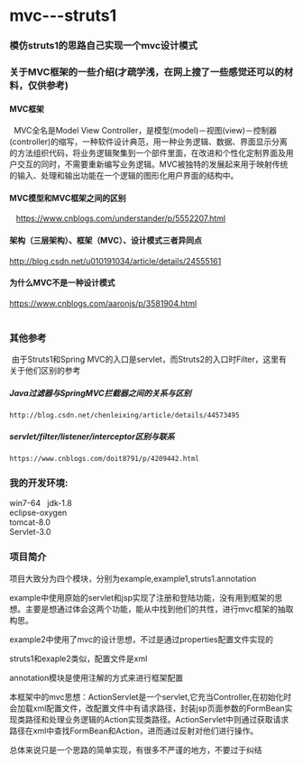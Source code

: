# mvc---struts1
### 模仿struts1的思路自己实现一个mvc设计模式

### 关于MVC框架的一些介绍(才疏学浅，在网上搜了一些感觉还可以的材料，仅供参考)
  #### MVC框架
     MVC全名是Model View Controller，是模型(model)－视图(view)－控制器(controller)的缩写，一种软件设计典范，用一种业务逻辑、数据、界面显示分离的方法组织代码，将业务逻辑聚集到一个部件里面，在改进和个性化定制界面及用户交互的同时，不需要重新编写业务逻辑。MVC被独特的发展起来用于映射传统的输入、处理和输出功能在一个逻辑的图形化用户界面的结构中。
  #### MVC模型和MVC框架之间的区别
    https://www.cnblogs.com/understander/p/5552207.html  
  #### 架构（三层架构）、框架（MVC）、设计模式三者异同点
  http://blog.csdn.net/u010191034/article/details/24555161  
  #### 为什么MVC不是一种设计模式  
  https://www.cnblogs.com/aaronjs/p/3581904.html  
    
### 其他参考  
  由于Struts1和Spring MVC的入口是servlet，而Struts2的入口时Filter，这里有关于他们区别的参考  
  ##### Java过滤器与SpringMVC拦截器之间的关系与区别  
    http://blog.csdn.net/chenleixing/article/details/44573495  
  ##### servlet/filter/listener/interceptor区别与联系  
    https://www.cnblogs.com/doit8791/p/4209442.html
### 我的开发环境:    
  win7-64  
  jdk-1.8  
  eclipse-oxygen  
  tomcat-8.0  
  Servlet-3.0
  
### 项目简介  
  项目大致分为四个模块，分别为example,example1,struts1.annotation  
  
  example中使用原始的servlet和jsp实现了注册和登陆功能，没有用到框架的思想。主要是想通过体会这两个功能，能从中找到他们的共性，进行mvc框架的抽取构思。  
  
  example2中使用了mvc的设计思想，不过是通过properties配置文件实现的  
  
  struts1和exaple2类似，配置文件是xml    
  
  annotation模块是使用注解的方式来进行框架配置  
  
  本框架中的mvc思想：ActionServlet是一个servlet,它充当Controller,在初始化时会加载xml配置文件，改配置文件中有请求路径，封装jsp页面参数的FormBean实现类路径和处理业务逻辑的Action实现类路径。ActionServlet中则通过获取请求路径在xml中查找FormBean和Action，进而通过反射对他们进行操作。
  
  总体来说只是一个思路的简单实现，有很多不严谨的地方，不要过于纠结
